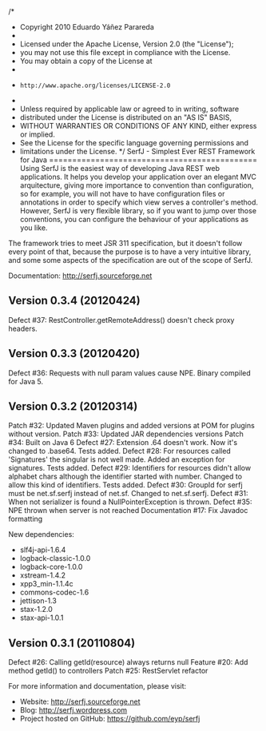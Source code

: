 /*
 * Copyright 2010 Eduardo Yáñez Parareda
 *
 * Licensed under the Apache License, Version 2.0 (the "License");
 * you may not use this file except in compliance with the License.
 * You may obtain a copy of the License at
 *
 *     http://www.apache.org/licenses/LICENSE-2.0
 *
 * Unless required by applicable law or agreed to in writing, software
 * distributed under the License is distributed on an "AS IS" BASIS,
 * WITHOUT WARRANTIES OR CONDITIONS OF ANY KIND, either express or implied.
 * See the License for the specific language governing permissions and
 * limitations under the License.
 */
SerfJ - Simplest Ever REST Framework for Java
=============================================
Using SerfJ is the easiest way of developing Java REST web applications. It helps
you develop your application over an elegant MVC arquitecture, giving more importance
to convention than configuration, so for example, you will not have to have configuration 
files or annotations in order to specify which view serves a controller's method. However, 
SerfJ is very flexible library, so if you want to jump over those conventions, you can 
configure the behaviour of your applications as you like.

The framework tries to meet JSR 311 specification, but it doesn't follow every point 
of that, because the purpose is to have a very intuitive library, and some some aspects 
of the specification are out of the scope of SerfJ.

Documentation: http://serfj.sourceforge.net


Version 0.3.4 (20120424)
------------------------

Defect #37: RestController.getRemoteAddress() doesn't check proxy headers.

Version 0.3.3 (20120420)
------------------------

Defect #36: Requests with null param values cause NPE.
Binary compiled for Java 5.

Version 0.3.2 (20120314)
------------------------

Patch #32: Updated Maven plugins and added versions at POM for plugins without version.
Patch #33: Updated JAR dependencies versions
Patch #34: Built on Java 6
Defect #27: Extension .64 doesn't work. Now it's changed to .base64. Tests added.
Defect #28: For resources called 'Signatures' the singular is not well made. Added an exception for signatures. Tests added.
Defect #29: Identifiers for resources didn't allow alphabet chars although the
            identifier started with number. Changed to allow this kind of identifiers. Tests added.
Defect #30: GroupId for serfj must be net.sf.serfj instead of net.sf. Changed to net.sf.serfj.
Defect #31: When not serializer is found a NullPointerException is thrown.
Defect #35: NPE thrown when server is not reached
Documentation #17: Fix Javadoc formatting

New dependencies:

* slf4j-api-1.6.4
* logback-classic-1.0.0
* logback-core-1.0.0
* xstream-1.4.2
* xpp3_min-1.1.4c
* commons-codec-1.6
* jettison-1.3
* stax-1.2.0
* stax-api-1.0.1

Version 0.3.1 (20110804)
------------------------

Defect #26: Calling getId(resource) always returns null
Feature #20: Add method getId() to controllers
Patch #25: RestServlet refactor

For more information and documentation, please visit:
  * Website: http://serfj.sourceforge.net
  * Blog: http://serfj.wordpress.com
  * Project hosted on GitHub: https://github.com/eyp/serfj

